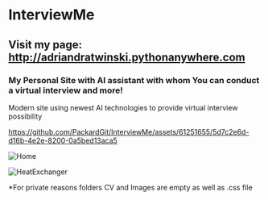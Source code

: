 # InterviewMe

## Visit my page: http://adriandratwinski.pythonanywhere.com

### My Personal Site with AI assistant with whom You can conduct a virtual interview and more!

Modern site using newest AI technologies to provide virtual interview possibility

https://github.com/PackardGit/InterviewMe/assets/61251655/5d7c2e6d-d16b-4e2e-8200-0a5bed13aca5

![Home](https://github.com/PackardGit/InterviewMe/assets/61251655/a202a0a6-913d-4704-8b1c-3b53df60c4d5)

![HeatExchanger](https://github.com/PackardGit/InterviewMe/assets/61251655/570f1506-7b23-4b2b-afc9-25510ae0f418)

*For private reasons folders CV and Images are empty as well as .css file
